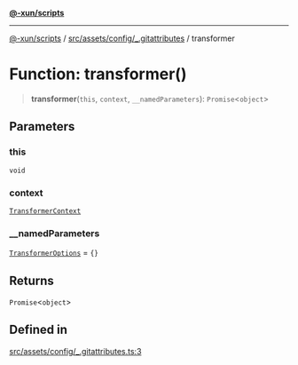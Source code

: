 [**@-xun/scripts**](../../../../../README.md)

***

[@-xun/scripts](../../../../../README.md) / [src/assets/config/\_.gitattributes](../README.md) / transformer

# Function: transformer()

> **transformer**(`this`, `context`, `__namedParameters`): `Promise`\<`object`\>

## Parameters

### this

`void`

### context

[`TransformerContext`](../../../type-aliases/TransformerContext.md)

### \_\_namedParameters

[`TransformerOptions`](../../../type-aliases/TransformerOptions.md) = `{}`

## Returns

`Promise`\<`object`\>

## Defined in

[src/assets/config/\_.gitattributes.ts:3](https://github.com/Xunnamius/xscripts/blob/12020afea79f1ec674174f8cb4103ac0b46875c5/src/assets/config/_.gitattributes.ts#L3)
